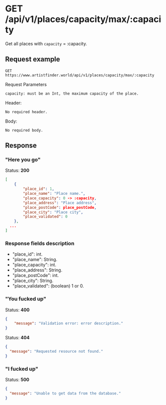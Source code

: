# GET /api/v1/places/capacity/max/:capacity

Get all places with `capacity` = :capacity.

## Request example

```
GET https://www.artistfinder.world/api/v1/places/capacity/max/:capacity
```
Request Parameters
```
capacity: must be an Int, the maximum capacity of the place.
```
Header:
```
No required header.
```
Body:
```
No required body.
```

## Response

### "Here you go"

Status: **200**
```json
[
	{
		"place_id": 1,
		"place_name": "Place name.",
		"place_capacity": 0 -> :capacity,
		"place_address": "Place address",
		"place_postCode": place_postCode,
		"place_city": "Place city",
		"place_validated": 0
	},
  ...
]
```

### Response fields description

- "place_id": int.
-	"place_name": String.
-	"place_capacity": int.
-	"place_address": String.
-	"place_postCode": int.
-	"place_city": String.
- "place_validated": (boolean) 1 or 0.

### "You fucked up"

Status: **400**
```json
{
	"message": "Validation error: error description."
}
```
Status: **404**
```json
{
  "message": "Requested resource not found."
}
```

### "I fucked up"

Status: **500**
```json
{
  "message": "Unable to get data from the database."
}
```